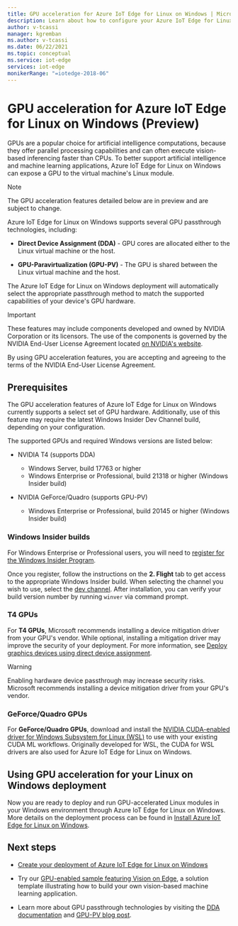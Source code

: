 ```yaml
---
title: GPU acceleration for Azure IoT Edge for Linux on Windows | Microsoft Docs
description: Learn about how to configure your Azure IoT Edge for Linux on Windows virtual machines to use host device GPUs.
author: v-tcassi
manager: kgremban
ms.author: v-tcassi
ms.date: 06/22/2021
ms.topic: conceptual
ms.service: iot-edge
services: iot-edge
monikerRange: "=iotedge-2018-06"
---
```


# GPU acceleration for Azure IoT Edge for Linux on Windows (Preview)

GPUs are a popular choice for artificial intelligence computations, because they offer parallel processing capabilities and can often execute vision-based inferencing faster than CPUs. To better support artificial intelligence and machine learning applications, Azure IoT Edge for Linux on Windows can expose a GPU to the virtual machine's Linux module.

> [!NOTE]
> The GPU acceleration features detailed below are in preview and are subject to change.

Azure IoT Edge for Linux on Windows supports several GPU passthrough technologies, including:

* **Direct Device Assignment (DDA)** - GPU cores are allocated either to the Linux virtual machine or the host.

* **GPU-Paravirtualization (GPU-PV)** - The GPU is shared between the Linux virtual machine and the host.

The Azure IoT Edge for Linux on Windows deployment will automatically select the appropriate passthrough method to match the supported capabilities of your device's GPU hardware.

> [!IMPORTANT]
> These features may include components developed and owned by NVIDIA Corporation or its licensors. The use of the components is governed by the NVIDIA End-User License Agreement located [on NVIDIA's website](https://www.nvidia.com/content/DriverDownload-March2009/licence.php?lang=us).
>
> By using GPU acceleration features, you are accepting and agreeing to the terms of the NVIDIA End-User License Agreement.

## Prerequisites

The GPU acceleration features of Azure IoT Edge for Linux on Windows currently supports a select set of GPU hardware. Additionally, use of this feature may require the latest Windows Insider Dev Channel build, depending on your configuration.

The supported GPUs and required Windows versions are listed below:

* NVIDIA T4 (supports DDA)

  * Windows Server, build 17763 or higher
  * Windows Enterprise or Professional, build 21318 or higher (Windows Insider build)

* NVIDIA GeForce/Quadro (supports GPU-PV)

  * Windows Enterprise or Professional, build 20145 or higher (Windows Insider build)

### Windows Insider builds

For Windows Enterprise or Professional users, you will need to [register for the Windows Insider Program](https://insider.windows.com/getting-started#register).

Once you register, follow the instructions on the **2. Flight** tab to get access to the appropriate Windows Insider build. When selecting the channel you wish to use, select the [dev channel](/windows-insider/flight-hub/#active-development-builds-of-windows-10). After installation, you can verify your build version number by running `winver` via command prompt.

### T4 GPUs

For **T4 GPUs**, Microsoft recommends installing a device mitigation driver from your GPU's vendor. While optional, installing a mitigation driver may improve the security of your deployment. For more information, see [Deploy graphics devices using direct device assignment](/windows-server/virtualization/hyper-v/deploy/deploying-graphics-devices-using-dda#optional---install-the-partitioning-driver).

> [!WARNING]
> Enabling hardware device passthrough may increase security risks. Microsoft recommends installing a device mitigation driver from your GPU's vendor.

### GeForce/Quadro GPUs

For **GeForce/Quadro GPUs**, download and install the [NVIDIA CUDA-enabled driver for Windows Subsystem for Linux (WSL)](https://developer.nvidia.com/cuda/wsl) to use with your existing CUDA ML workflows. Originally developed for WSL, the CUDA for WSL drivers are also used for Azure IoT Edge for Linux on Windows.

## Using GPU acceleration for your Linux on Windows deployment

Now you are ready to deploy and run GPU-accelerated Linux modules in your Windows environment through Azure IoT Edge for Linux on Windows. More details on the deployment process can be found in [Install Azure IoT Edge for Linux on Windows](how-to-install-iot-edge-on-windows.md).

## Next steps

* [Create your deployment of Azure IoT Edge for Linux on Windows](how-to-install-iot-edge-on-windows.md)

* Try our [GPU-enabled sample featuring Vision on Edge](https://aka.ms/AzEFLOW-VoE), a solution template illustrating how to build your own vision-based machine learning application.

* Learn more about GPU passthrough technologies by visiting the [DDA documentation](/windows-server/virtualization/hyper-v/plan/plan-for-gpu-acceleration-in-windows-server#discrete-device-assignment-dda) and [GPU-PV blog post](https://devblogs.microsoft.com/directx/directx-heart-linux/#gpu-virtualization).
